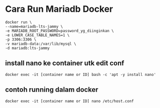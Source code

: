 # Cara Run Mariadb Docker
```
docker run \
--name=mariadb-lts-jammy \
-e MARIADB_ROOT_PASSWORD=password_yg_diinginkan \
-e LOWER_CASE_TABLE_NAMES=1 \
-p 3306:3306 \
-v mariadb-data:/var/lib/mysql \
-d mariadb:lts-jammy
```

## install nano ke container utk edit conf
```
docker exec -it [container name or ID] bash -c 'apt -y install nano'
```
## contoh running dalam docker
```
docker exec -it [container name or ID] nano /etc/host.conf
```
